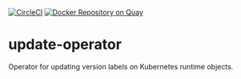 [![CircleCI](https://circleci.com/gh/giantswarm/update-operator.svg?&style=shield)](https://circleci.com/gh/giantswarm/update-operator) [![Docker Repository on Quay](https://quay.io/repository/giantswarm/update-operator/status "Docker Repository on Quay")](https://quay.io/repository/giantswarm/update-operator)

# update-operator

Operator for updating version labels on Kubernetes runtime objects.
